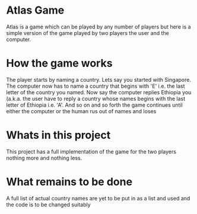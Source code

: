 # Atlas Game
Atlas is a game which can be played by any number of players but here is a simple version of the game played by two players the user and the computer.

# How the game works
The player starts by naming a country. Lets say you started with Singapore. The computer now has to name a country that begins with 'E' i.e. the last letter of the country you named. Now say the computer replies Ethiopia you (a.k.a. the user have to reply a country whose names begins with the last letter of Ethiopia i.e. 'A'. And so on and so forth the game continues until either the computer or the human rus out of names and loses

# Whats in this project
This project has a full implementation of the game for the two players nothing more and nothing less.

# What remains to be done
A full list of actual country names are yet to be put in as a list and used and the code is to be changed suitably
